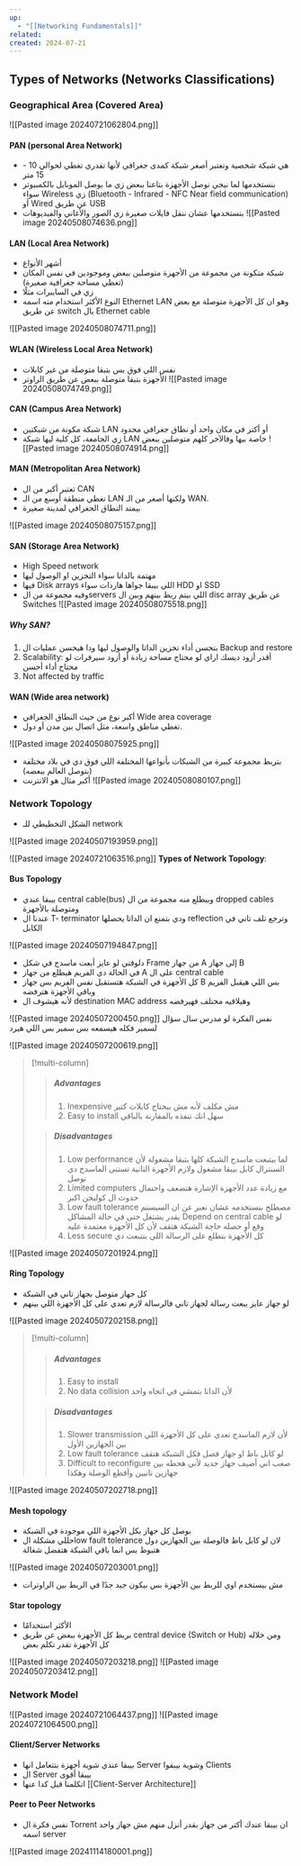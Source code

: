 ```yaml
---
up:
  - "[[Networking Fundamentals]]"
related: 
created: 2024-07-21
---
```

## Types of Networks (Networks Classifications)
### Geographical Area (Covered Area)
![[Pasted image 20240721062804.png]]
#### PAN (personal Area Network)
- هي شبكة شخصية وتعتبر أصغر شبكة كمدى جغرافي لأنها تقدري تغطي لحوالي 10 - 15 متر
- بنستخدمها لما نيجي نوصل الأجهزة بتاعنا ببعض زي ما بوصل الموبايل بالكمبيوتر
  سواء Wireless زي (Bluetooth - Infrared - NFC Near field communication)
  أو Wired عن طريق USB
- بنستخدمها عشان ننقل فايلات صغيرة زي الصور والأغاني والفيديوهات
![[Pasted image 20240508074636.png]]
#### LAN (Local Area Network)
- أشهر الأنواع
- شبكة متكونة من مجموعة من الأجهزة متوصلين ببعض وموجودين في نفس المكان (تغطي مساحة جغرافية صغيرة)
- زي في السايبرات مثلًا
- النوع الأكثر استخدام منه اسمه Ethernet LAN وهو ان كل الأجهزة متوصلة مع بعض عن طريق switch بال Ethernet cable

![[Pasted image 20240508074711.png]]
#### WLAN (Wireless Local Area Network)
- نفس اللي فوق بس بتبقا متوصلة من غير كابلات
- الأجهزة بتبقا متوصلة ببعض عن طريق الراوتر
![[Pasted image 20240508074749.png]]
#### CAN (Campus Area Network)
- شبكة مكونة من شبكتين LAN أو أكتر في مكان واحد أو نطاق جغرافي محدود
- زي الجامعة، كل كلية ليها شبكة LAN خاصة بيها وفالآخر كلهم متوصلين ببعض
![[Pasted image 20240508074914.png]]
#### MAN (Metropolitan Area Network)
- تعتبر أكبر من ال CAN
- تغطي منطقة أوسع من الـ LAN ولكنها أصغر من الـ WAN.
- بيمتد النطاق الجغرافي لمدينة صغيرة

![[Pasted image 20240508075157.png]]
#### SAN (Storage Area Network)
- High Speed network
- مهتمة بالداتا سواء التخزين او الوصول ليها
- فيها Disk arrays اللي بيبقا جواها هاردات سواء HDD او SSD
- وفيه مجموعة من الservers اللي بيتم ربط بينهم وبين ال disc array عن طريق Switches
![[Pasted image 20240508075518.png]]
##### Why SAN?
1. بتحسن أداء تخزين الداتا والوصول ليها ودا هيحسن عمليات ال Backup and restore 
2. Scalability: أقدر أزود ديسك اراي لو محتاج مساحة زيادة أو أزود سيرفرات لو محتاج أداء أحسن
3. Not affected by traffic
#### WAN (Wide area network)
- أكبر نوع من حيث النطاق الجغرافي Wide area coverage
- تغطي مناطق واسعة، مثل اتصال بين مدن أو دول.

![[Pasted image 20240508075925.png]]
- بتربط مجموعة كبيرة من الشبكات بأنواعها المختلفة اللي فوق دي في بلاد مختلفة (بتوصل العالم ببعضه)
- أكبر مثال هو الانترنت
![[Pasted image 20240508080107.png]]

### Network Topology
- الشكل التخطيطي للـ network

![[Pasted image 20240507193959.png]]

![[Pasted image 20240721063516.png]]
**Types of Network Topology**:
#### Bus Topology
- بيبقا عندي central cable(bus) وبيطلع منه مجموعة من ال dropped cables ومتوصلة بالأجهزة 
- عندنا ال T- terminator ودي بتمنع ان الداتا يحصلها reflection وترجع تلف تاني في الكابل

![[Pasted image 20240507194847.png]]
- دلوقتي لو عايز أبعت ماسدج في شكل Frame من جهاز A إلى جهاز B 
- في الحالة دي الفريم هيطلع من جهاز A على ال central cable 
- كل الأجهزة في الشبكة هتستقبل نفس الفريم بس جهاز B بس اللي هيقبل الفريم وباقي الأجهزة هترفضه
- لأنه هيشوف ال destination MAC address وهيلاقيه مختلف فهيرفضه

![[Pasted image 20240507200450.png]]
نفس الفكرة لو مدرس سال سؤال لسمير فكله هيسمعه بس سمير بس اللي هيرد

![[Pasted image 20240507200619.png]]
>[!multi-column]
> > ##### Advantages
> > 1. Inexpensive
> >    مش مكلف لأنه مش بيحتاج كابلات كتير
> > 2. Easy to install
> >    سهل انك تنفذه بالمقارنة بالباقي
> 
> > ##### Disadvantages
> > 1. Low performance 
> >    لما بيتبعت ماسدج الشبكة كلها بتبقا مشغولة لأن السنترال كابل بيبقا مشغول ولازم الأجهزة التانية تستنى الماسدج دي توصل
> > 2. Limited computers 
> >    مع زيادة عدد الأجهزة الإشارة هتضعف واحتمال حدوث ال كوليجن اكبر
> > 3. Low fault tolerance
> >    مصطلح بنستخدمه عشان نعبر عن ان السيستم يقدر يشتغل حتى في حالة المشاكل
> >    Depend on central cable
> >    لو وقع أو حصله حاجة الشبكة هتقف لأن كل الأجهزة معتمدة عليه
> > 4. Less secure
> >    كل الأجهزة بتطلع على الرسالة اللي بتتبعت دي

![[Pasted image 20240507201924.png]]

#### Ring Topology
- كل جهاز متوصل بجهاز تاني في الشبكة 
- لو جهاز عايز يبعت رسالة لجهاز تاني فالرسالة لازم تعدي على كل الأجهزة اللي بينهم

![[Pasted image 20240507202158.png]]
>[!multi-column]
>> ##### Advantages
>> 1. Easy to install
>> 2. No data collision
>>    لأن الداتا بتمشي في اتجاه واحد
>
>> ##### Disadvantages
>> 1. Slower transmission
>>    لأن لازم الماسدج تعدي على كل الأجهزة اللي بين الجهازين الأول
>>2. Low fault tolerance
>>   لو كابل باظ او جهاز فصل فكل الشبكة هتقف
>>3. Difficult to reconfigure
>>   صعب اني أضيف جهاز جديد لأني هحطه بين جهازين تانيين وأقطع الوصلة وهكذا

![[Pasted image 20240507202718.png]]
#### Mesh topology
- بوصل كل جهاز بكل الأجهزة اللي موجودة في الشبكة 
- حللي مشكلة الlow fault tolerance لان لو كابل باظ فالوصلة بين الجهازين دول هتبوظ بس انما باقي الشبكة هتفضل شغالة

![[Pasted image 20240507203001.png]]
- مش بيستخدم اوي للربط بين الأجهزة بس بيكون جيد جدًا في الربط بين الراوترات
#### Star topology
- الأكثر استخدامًا
- بربط كل الأجهزة ببعض عن طريق central device (Switch or Hub) ومن خلاله كل الأجهزة تقدر تكلم بعض

![[Pasted image 20240507203218.png]]
![[Pasted image 20240507203412.png]]
### Network Model
![[Pasted image 20240721064437.png]]
![[Pasted image 20240721064500.png]]
#### Client/Server Networks
- بيبقا عندي شوية أجهزة بتتعامل انها Server وشوية بيبقوا Clients 
- ال Server بيبقا أقوى
- اتكلمنا قبل كدا عنها [[Client-Server Architecture]]
#### Peer to Peer Networks
- نفس فكرة ال Torrent ان بيبقا عندك أكتر من جهاز بقدر أنزل منهم مش جهاز واحد اسمه server

![[Pasted image 20241114180001.png]]